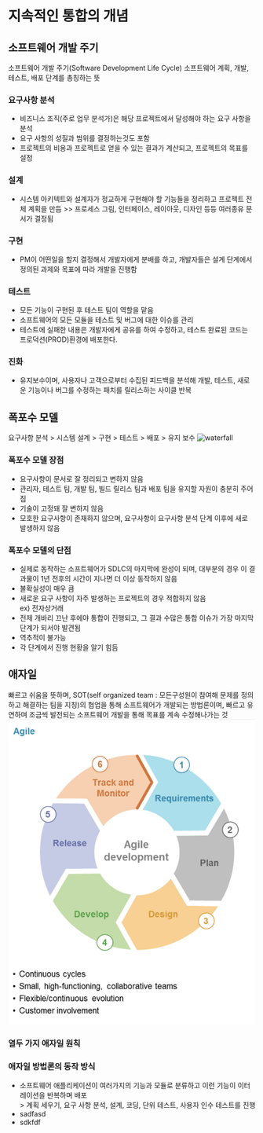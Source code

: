 # 지속적인 통합의 개념
## 소프트웨어 개발 주기
소프트웨어 개발 주기(Software Development Life Cycle) 소프트웨어 계획, 개발, 테스트, 배포 단계를 총칭하는 뜻
### 요구사항 분석
* 비즈니스 조직(주로 업무 분석가)은 해당 프로젝트에서 달성해야 하는 요구 사항을 분석
* 요구 사항의 성질과 범위를 결정하는것도 포함
* 프로젝트의 비용과 프로젝트로 얻을 수 있는 결과가 계산되고, 프로젝트의 목표를 설정
### 설계
* 시스템 아키텍트와 설계자가 정교하게 구현해야 할 기능들을 정리하고 프로젝트 전체 계획을 만듬 >> 프로세스 그림, 인터페이스, 레이아웃, 디자인 등등 여러종유 문서가 결정됨
### 구현
* PM이 어떤일을 할지 결정해서 개발자에게 분배를 하고, 개발자들은 설계 단계에서 정의된 과제와 목표에 따라 개발을 진행함
### 테스트
* 모든 기능이 구현된 후 테스트 팀이 역할을 맡음
* 소프트웨어의 모든 모듈을 테스트 및 버그에 대한 이슈를 관리
* 테스트에 실패한 내용은 개발자에게 공유를 하여 수정하고, 테스트 완료된 코드는 프로덕션(PROD)환경에 배포한다.
### 진화
* 유지보수이며, 사용자나 고객으로부터 수집된 피드백을 분석해 개발, 테스트, 새로운 기능이나 버그를 수정하는 패치를 릴리스하는 사이클 반복


## 폭포수 모델
요구사항 분석 > 시스템 설계 > 구현 > 테스트 > 배포 > 유지 보수
![waterfall](./waterfall.png)
### 폭포수 모델 장점
* 요구사항이 문서로 잘 정리되고 변하지 않음
* 관리자, 테스트 팀, 개발 팀, 빌드  릴리스 팀과 배포 팀을 유지할 자원이 충분히 주어짐
* 기술이 고정돼 잘 변하지 않음
* 모호한 요구사항이 존재하지 않으며, 요구사항이 요구사항 분석 단계 이후에 새로 발생하지 않음
### 폭포수 모델의 단점
* 실제로 동작하는 소프트웨어가 SDLC의 마지막에 완성이 되며, 대부분의 경우 이 결과물이 1년 전후의 시간이 지나면 더 이상 동작하지 않음
* 불확실성이 매우 큼
* 새로운 요구 사항이 자주 발생하는 프로젝트의 경우 적합하지 않음
<br> ex) 전자상거래
* 전제 개바리 끄난 후에야 통합이 진행되고, 그 결과 수많은 통합 이슈가 가장 마지막 단계가 되서야 발견됨
* 역추적이 불가능
* 각 단계에서 진행 현황을 알기 힘듬

## 애자일
빠르고 쉬움을 뜻하며, SOT(self organized team : 모든구성원이 참여해 문제를 정의하고 해결하는 팀을 지칭)의 협업을 통해 소프트웨어가 개발되는 방법론이며, 빠르고 유연하며 조금씩 발전되는 소프트웨어 개발을 통해 목표를 계속 수정해나가는 것
![agile](doc/img/agile.png)
### 열두 가지 애자일 원칙

### 애자일 방법론의 동작 방식
* 소프트웨어 애플리케이션이 여러가지의 기능과 모듈로 분류하고 이런 기능이 이터레이션을 반복하며 배포
<br> > 계획 세우기, 요구 사항 분석, 설계, 코딩, 단위 테스트, 사용자 인수 테스트를 진행
* sadfasd
* sdkfdf



